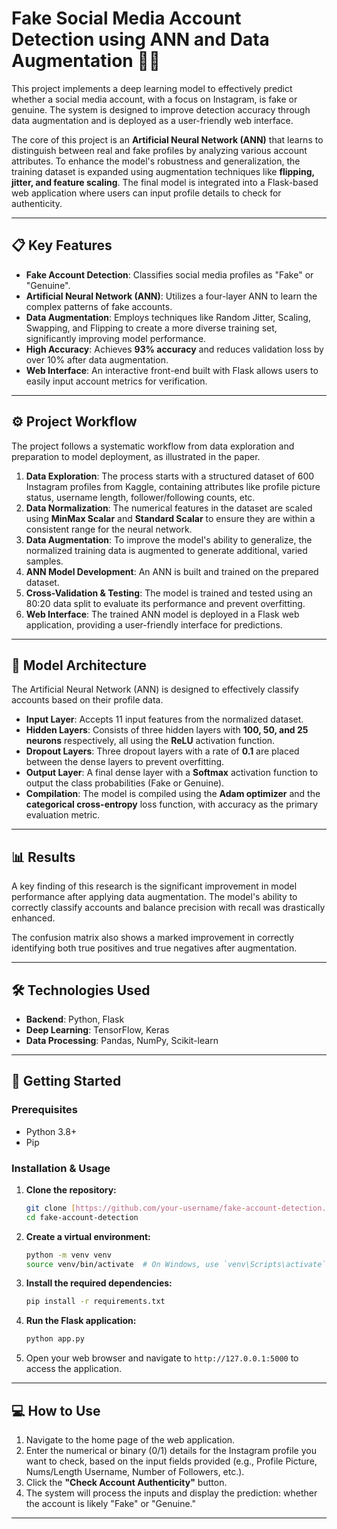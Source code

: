 # Fake Social Media Account Detection using ANN and Data Augmentation 🕵️‍♂️

This project implements a deep learning model to effectively predict whether a social media account, with a focus on Instagram, is fake or genuine. The system is designed to improve detection accuracy through data augmentation and is deployed as a user-friendly web interface.

The core of this project is an **Artificial Neural Network (ANN)** that learns to distinguish between real and fake profiles by analyzing various account attributes. To enhance the model's robustness and generalization, the training dataset is expanded using augmentation techniques like **flipping, jitter, and feature scaling**. The final model is integrated into a Flask-based web application where users can input profile details to check for authenticity.



---

## 📋 Key Features

* **Fake Account Detection**: Classifies social media profiles as "Fake" or "Genuine".
* **Artificial Neural Network (ANN)**: Utilizes a four-layer ANN to learn the complex patterns of fake accounts.
* **Data Augmentation**: Employs techniques like Random Jitter, Scaling, Swapping, and Flipping to create a more diverse training set, significantly improving model performance.
* **High Accuracy**: Achieves **93% accuracy** and reduces validation loss by over 10% after data augmentation.
* **Web Interface**: An interactive front-end built with Flask allows users to easily input account metrics for verification.

---

## ⚙️ Project Workflow

The project follows a systematic workflow from data exploration and preparation to model deployment, as illustrated in the paper.

1.  **Data Exploration**: The process starts with a structured dataset of 600 Instagram profiles from Kaggle, containing attributes like profile picture status, username length, follower/following counts, etc.
2.  **Data Normalization**: The numerical features in the dataset are scaled using **MinMax Scalar** and **Standard Scalar** to ensure they are within a consistent range for the neural network.
3.  **Data Augmentation**: To improve the model's ability to generalize, the normalized training data is augmented to generate additional, varied samples.
4.  **ANN Model Development**: An ANN is built and trained on the prepared dataset.
5.  **Cross-Validation & Testing**: The model is trained and tested using an 80:20 data split to evaluate its performance and prevent overfitting.
6.  **Web Interface**: The trained ANN model is deployed in a Flask web application, providing a user-friendly interface for predictions.

---

## 🧠 Model Architecture

The Artificial Neural Network (ANN) is designed to effectively classify accounts based on their profile data.

* **Input Layer**: Accepts 11 input features from the normalized dataset.
* **Hidden Layers**: Consists of three hidden layers with **100, 50, and 25 neurons** respectively, all using the **ReLU** activation function.
* **Dropout Layers**: Three dropout layers with a rate of **0.1** are placed between the dense layers to prevent overfitting.
* **Output Layer**: A final dense layer with a **Softmax** activation function to output the class probabilities (Fake or Genuine).
* **Compilation**: The model is compiled using the **Adam optimizer** and the **categorical cross-entropy** loss function, with accuracy as the primary evaluation metric.



---

## 📊 Results

A key finding of this research is the significant improvement in model performance after applying data augmentation. The model's ability to correctly classify accounts and balance precision with recall was drastically enhanced.

The confusion matrix also shows a marked improvement in correctly identifying both true positives and true negatives after augmentation.



---

## 🛠️ Technologies Used

* **Backend**: Python, Flask
* **Deep Learning**: TensorFlow, Keras
* **Data Processing**: Pandas, NumPy, Scikit-learn

---

## 🚀 Getting Started

### Prerequisites
* Python 3.8+
* Pip

### Installation & Usage

1.  **Clone the repository:**
    ```bash
    git clone [https://github.com/your-username/fake-account-detection.git](https://github.com/your-username/fake-account-detection.git)
    cd fake-account-detection
    ```

2.  **Create a virtual environment:**
    ```bash
    python -m venv venv
    source venv/bin/activate  # On Windows, use `venv\Scripts\activate`
    ```

3.  **Install the required dependencies:**
    ```bash
    pip install -r requirements.txt
    ```

4.  **Run the Flask application:**
    ```bash
    python app.py
    ```

5.  Open your web browser and navigate to `http://127.0.0.1:5000` to access the application.

---

## 💻 How to Use

1.  Navigate to the home page of the web application.
2.  Enter the numerical or binary (0/1) details for the Instagram profile you want to check, based on the input fields provided (e.g., Profile Picture, Nums/Length Username, Number of Followers, etc.).
3.  Click the **"Check Account Authenticity"** button.
4.  The system will process the inputs and display the prediction: whether the account is likely "Fake" or "Genuine."

---


